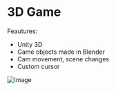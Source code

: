 # 3D Game
Feautures:
- Unity 3D
- Game objects made in Blender
- Cam movement, scene changes
- Custom cursor

![image](https://github.com/jack1e0/3D-Game/assets/108391293/d400bb50-ab67-4f85-b9bb-760dfaaa5d29)
